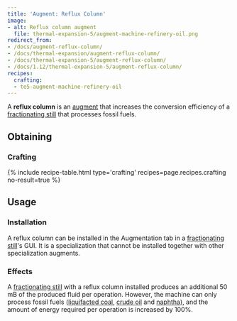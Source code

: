 ```yaml
---
title: 'Augment: Reflux Column'
image:
- alt: Reflux column augment
  file: thermal-expansion-5/augment-machine-refinery-oil.png
redirect_from:
- /docs/augment-reflux-column/
- /docs/thermal-expansion/augment-reflux-column/
- /docs/thermal-expansion-5/augment-reflux-column/
- /docs/1.12/thermal-expansion-5/augment-reflux-column/
recipes:
  crafting:
  - te5-augment-machine-refinery-oil
---
```


A **reflux column** is an [augment](/docs/1.12/thermal-expansion/augments/) that increases the
conversion efficiency of a [fractionating still](/docs/1.12/thermal-expansion/fractionating-still/)
that processes fossil fuels.


Obtaining
---------

### Crafting
{% include recipe-table.html type='crafting' recipes=page.recipes.crafting no-result=true %}


Usage
-----

### Installation
A reflux column can be installed in the Augmentation tab in a [fractionating
still](/docs/1.12/thermal-expansion/fractionating-still/)'s GUI. It is a specialization that cannot be
installed together with other specialization augments.

### Effects
A [fractionating still](/docs/1.12/thermal-expansion/fractionating-still/) with a reflux column
installed produces an additional 50 mB of the produced fluid per operation.
However, the machine can only process fossil fuels ([liquifacted
coal](/docs/1.12/thermal-foundation/liquifacted-coal/), [crude oil](/docs/1.12/thermal-foundation/crude-oil/) and
[naphtha](/docs/1.12/thermal-foundation/naphtha/)), and the amount of energy required per operation is
increased by 100%.
